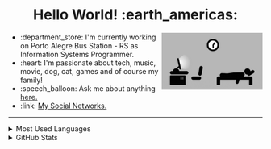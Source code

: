 <h1 align="center">Hello World! :earth_americas:</h1>

<img src="https://github.com/lucasrmagalhaes/lucasrmagalhaes/blob/master/assets/days.gif" min-width="200px" max-width="400px" width="200px" align="right" alt="Learning">

<ul>
  <li>:department_store: I'm currently working on Porto Alegre Bus Station - RS as Information Systems Programmer.</li>
  <li>:heart: I'm passionate about tech, music, movie, dog, cat, games and of course my family!</li>
  <li>:speech_balloon: Ask me about anything <a href="https://github.com/lucasrmagalhaes/lucasrmagalhaes/issues">here.</a></li>
  <li>:link: <a href="https://linktr.ee/lucasrmagalhaes">My Social Networks.</a></li>
</ul>

<hr>

<details>
    <summary>Most Used Languages</summary>
  
<div align="center">
  
[![Most Used Languages](https://github-readme-stats.vercel.app/api/top-langs/?username=lucasrmagalhaes&langs_count=20&layout=compact)](https://github.com/anuraghazra/github-readme-stats)

</div>

</details>

<details>
    <summary>GitHub Stats</summary>
  
<div align="center">
  
[![GitHub Stats](https://github-readme-stats.vercel.app/api?username=lucasrmagalhaes&show_icons=true&theme=highcontrast)](https://github.com/anuraghazra/github-readme-stats)

</div>

</details>

